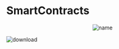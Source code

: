 # SmartContracts

<p align="center">
<img src="https://www.pngwing.com/es/free-png-sunvn" alt="name"/>
<p/>
  
![download](https://user-images.githubusercontent.com/76250515/135490126-99c201c8-c565-4a14-b1c9-636bde637e43.png)
